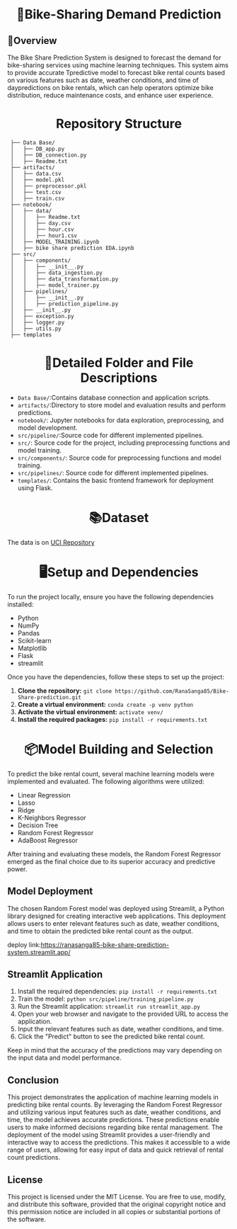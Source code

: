 # <h1 align="center">:bicyclist:Bike-Sharing Demand Prediction
## :briefcase:Overview
The Bike Share Prediction System is designed to forecast the demand for bike-sharing services using machine learning techniques. This system aims to provide accurate Tpredictive model to forecast bike rental counts based on various features such as date, weather conditions, and time of daypredictions on bike rentals, which can help operators optimize bike distribution, reduce maintenance costs, and enhance user experience.

## <h1 align="center">Repository Structure
     ├── Data Base/
     │   ├── DB_app.py
     │   ├── DB_connection.py
     │   ├── Readme.txt
     ├── artifacts/
     │   ├── data.csv
     │   ├── model.pkl
     │   ├── preprocessor.pkl
     │   ├── test.csv
     │   ├── train.csv
     ├── notebook/
     │   ├── data/
     │   │   ├── Readme.txt
     │   │   ├── day.csv
     │   │   ├── hour.csv
     │   │   ├── hour1.csv
     │   ├── MODEL_TRAINING.ipynb
     │   ├── bike share prediction EDA.ipynb
     ├── src/
     │   ├── components/
     │   │   ├── __init__.py
     │   │   ├── data_ingestion.py
     │   │   ├── data_transformation.py
     │   │   ├── model_trainer.py
     │   ├── pipelines/
     │   │   ├── __init__.py
     │   │   ├── prediction_pipeline.py
     │   ├── __init__.py
     │   ├── exception.py
     │   ├── logger.py
     │   ├── utils.py
     ├── templates

     
## <h1 align="center">:open_file_folder:Detailed Folder and File Descriptions
* `Data Base/`:Contains database connection and application scripts.
* `artifacts/`:Directory to store model and evaluation results and perform predictions.
* `notebook/`: Jupyter notebooks for data exploration, preprocessing, and model development.
* `src/pipeline/`:Source code for different implemented pipelines.
* `src/`: Source code for the project, including preprocessing functions and model training.
* `src/components/`: Source code for preprocessing functions and model training.
* `src/pipelines/`: Source code for different implemented pipelines.
* `templates/`: Contains the basic frontend framework for deployment using Flask.
  

##  <h1 align="center">:books:Dataset
  The data is on [UCI Repository](https://archive.ics.uci.edu/ml/datasets/Bike+Sharing+Dataset) 
  

## <h1 align="center">:desktop_computer:Setup and Dependencies
To run the project locally, ensure you have the following dependencies installed:
- Python 
- NumPy
- Pandas
- Scikit-learn
- Matplotlib
- Flask
- streamlit

Once you have the dependencies, follow these steps to set up the project:
1. **Clone the repository:** `git clone https://github.com/RanaSanga85/Bike-Share-prediction.git`
2. **Create a virtual environment:** `conda create -p venv python`
3. **Activate the virtual environment:** `activate venv/`
4. **Install the required packages:** `pip install -r requirements.txt`

   
## <h1 align="center">:package:Model Building and Selection
To predict the bike rental count, several machine learning models were implemented and evaluated. The following algorithms were utilized:
 * Linear Regression
 * Lasso
 * Ridge
 * K-Neighbors Regressor
 * Decision Tree
 * Random Forest Regressor
 * AdaBoost Regressor

After training and evaluating these models, the Random Forest Regressor emerged as the final choice due to its superior accuracy and predictive power.


## Model Deployment
The chosen Random Forest model was deployed using Streamlit, a Python library designed for creating interactive web applications. This deployment allows users to enter relevant features such as date, weather conditions, and time to obtain the predicted bike rental count as the output.

deploy link:https://ranasanga85-bike-share-prediction-system.streamlit.app/

 
## Streamlit Application
 1. Install the required dependencies:
        ```pip install -r requirements.txt```
 2. Train the model:
       ```python src/pipeline/training_pipeline.py```
 3. Run the Streamlit application:
       ```streamlit run streamlit_app.py```
 4. Open your web browser and navigate to the provided URL to access the application.
 5. Input the relevant features such as date, weather conditions, and time.
 6. Click the "Predict" button to see the predicted bike rental count.
   
Keep in mind that the accuracy of the predictions may vary depending on the input data and model performance.



## Conclusion
This project demonstrates the application of machine learning models in predicting bike rental counts. By leveraging the Random Forest Regressor and utilizing various input features such as date, weather conditions, and time, the model achieves accurate predictions. These predictions enable users to make informed decisions regarding bike rental management.
The deployment of the model using Streamlit provides a user-friendly and interactive way to access the predictions. This makes it accessible to a wide range of users, allowing for easy input of data and quick retrieval of rental count predictions.



## License
This project is licensed under the MIT License. You are free to use, modify, and distribute this software, provided that the original copyright notice and this permission notice are included in all copies or substantial portions of the software.
